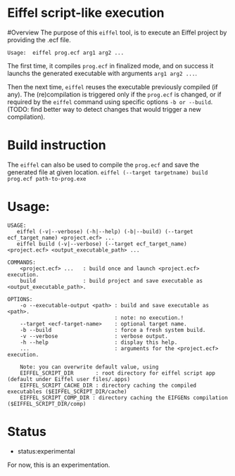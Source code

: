 Eiffel script-like execution
============================

#Overview
The purpose of this `eiffel` tool, is to execute an Eiffel project by providing the .ecf file.

`Usage:  eiffel prog.ecf arg1 arg2 ...`

The first time, it compiles `prog.ecf` in finalized mode, and on success it launchs the generated executable with arguments `arg1 arg2 ...`.

Then the next time, `eiffel` reuses the executable previously compiled (if any). The (re)compilation is triggered only if the `prog.ecf` is changed, or if required by the `eiffel` command using specific options `-b or --build`.
(TODO: find better way to detect changes that would trigger a new compilation).

# Build instruction

The `eiffel` can also be used to compile the `prog.ecf` and save the generated file at given location.
`eiffel (--target targetname) build prog.ecf path-to-prog.exe`

# Usage:

```
USAGE:
   eiffel (-v|--verbose) (-h|--help) (-b|--build) (--target ecf_target_name) <project.ecf> ...
   eiffel build (-v|--verbose) (--target ecf_target_name) <project.ecf> <output_executable_path> ...

COMMANDS:
    <project.ecf> ...   : build once and launch <project.ecf> execution.
    build               : build project and save executable as <output_executable_path>.

OPTIONS:
    -o --executable-output <path> : build and save executable as <path>.
                                  : note: no execution.!
    --target <ecf-target-name>    : optional target name.
    -b --build                    : force a fresh system build.
    -v --verbose                  : verbose output.
    -h --help                     : display this help.
    ...                           : arguments for the <project.ecf> execution.

    Note: you can overwrite default value, using
    EIFFEL_SCRIPT_DIR       : root directory for eiffel script app (default under Eiffel user files/.apps)
    EIFFEL_SCRIPT_CACHE_DIR : directory caching the compiled executables ($EIFFEL_SCRIPT_DIR/cache)
    EIFFEL_SCRIPT_COMP_DIR : directory caching the EIFGENs compilation ($EIFFEL_SCRIPT_DIR/comp)
```

# Status

* status:experimental

For now, this is an experimentation.

